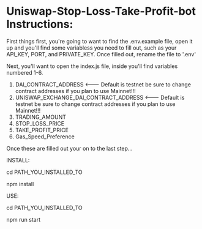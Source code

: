 # Uniswap-Stop-Loss-Take-Profit-bot Instructions:

First things first, you're going to want to find the .env.example file, 
open it up and you'll find some variabless you need to fill out, such as
your API_KEY, PORT, and PRIVATE_KEY. Once filled out, rename the file 
to '.env'


Next, you'll want to open the index.js file, inside you'll find variables 
numbered 1-6. 

1. DAI_CONTRACT_ADDRESS                            <--- Default is testnet be sure to change contract addresses if you plan to use Mainnet!!!
2. UNISWAP_EXCHANGE_DAI_CONTRACT_ADDRESS           <--- Default is testnet be sure to change contract addresses if you plan to use Mainnet!!!    
3. TRADING_AMOUNT
4. STOP_LOSS_PRICE
5. TAKE_PROFIT_PRICE
6. Gas_Speed_Preference

Once these are filled out your on to the last step...

INSTALL:

cd PATH_YOU_INSTALLED_TO

npm install

USE:

cd PATH_YOU_INSTALLED_TO

npm run start

